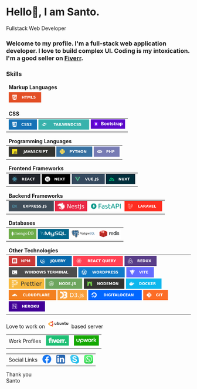 <h1>Hello👋, I am Santo.</h1>

<p>Fullstack Web Developer</p>

<h3>Welcome to my profile. I'm a full-stack web application developer. I love to build complex UI. Coding is my intoxication. I'm a good seller on <a
        href="https://www.fiverr.com/web__architect?up_rollout=true" title="fiverr">Fiverr</a>.</h3>

<h3>Skills</h3>

<table>
    <thead>
        <tr>
            <td colspan="3"><strong>Markup Languages</strong></td>
        </tr>
    </thead>
    <thead>
        <tr>
            <td>
                <a href="https://www.w3schools.com/html/default.asp" title="html5"><img height="28" src="./assets/icons/lg/html5.svg" alt="html5"></a>
            </td>
        </tr>
    </thead>
</table>

<table>
    <thead>
        <tr>
            <td colspan="6"><strong>CSS</strong></td>
        </tr>
    </thead>
    <tbody>
        <tr>
            <td>
                <a href="#" title="css"><img height="28" src="./assets/icons/lg/css.svg" alt="css"></a>
                <a href="#" title="tailwindcss"><img height="28" src="./assets/icons/lg/tailwindcss.svg" alt="tailwindcss"></a>
                <a href="#" title="bootstrap"><img height="28" src="./assets/icons/transparent/bootstrap.svg" alt="bootstrap"></a>
            </td>
        </tr>
    </tbody>
</table>

<table>
    <thead>
        <tr>
            <td colspan="3"><strong>Programming Languages</strong></td>
        </tr>
    </thead>
    <tbody>
        <tr>
            <td>
                <a href="#" title="javascript"><img height="28" src="./assets/icons/lg/javascript.svg" alt="javascript"></a>
                <a href="#" title="python"><img height="28" src="./assets/icons/lg/python.svg" alt="python"></a>
                <a href="#" title="php"><img height="28" src="./assets/icons/lg/php.svg" alt="php"></a>
            </td>
        </tr>
    </tbody>
</table>

<table>
    <thead>
        <tr>
            <td colspan="5"><strong>Frontend Frameworks</strong></td>
        </tr>
    </thead>
    <tbody>
        <tr>
            <td>
                <a href="#" title="react"><img height="28" src="./assets/icons/lg/react.svg" alt="react"></a>
                <a href="#" title="nextjs"><img height="28" src="./assets/icons/lg/nextjs.svg" alt="nextjs"></a>
                <a href="#" title="vuejs"><img height="28" src="./assets/icons/lg/vuejs.svg" alt="vuejs"></a>
                <a href="#" title="nuxt"><img height="28" src="./assets/icons/lg/nuxt.svg" alt="nuxt"></a>
            </td>
        </tr>
    </tbody>
</table>

<table>
    <thead>
        <tr>
            <td colspan="5"><strong>Backend Frameworks</strong></td>
        </tr>
    </thead>
    <tbody>
        <tr>
            <td>
                <a href="#" title="expressjs"><img height="28" src="./assets/icons/lg/expressjs.svg" alt="expressjs"></a>
                <a href="#" title="nestjs"><img height="28" src="./assets/icons/lg/nestjs.svg" alt="nestjs"></a>
                <a href="#" title="laravel"><img height="28" src="./assets/icons/lg/fastapi.svg" alt="fastapi"></a>
                <a href="#" title="laravel"><img height="28" src="./assets/icons/lg/laravel.svg" alt="laravel"></a>
            </td>
        </tr>
    </tbody>
</table>

<table>
    <thead>
        <tr>
            <td colspan="3"><strong>Databases</strong></td>
        </tr>
    </thead>
    <tbody>
        <tr>
            <td>
                <a href="#" title="mongodb" class=""><img height="28" src="./assets/icons/transparent/mongodb.svg" alt="mongodb"></a>
                <a href="#" title="mysql" class=""><img height="28" src="./assets/icons/transparent/mysql.svg" alt="mysql"></a>
                <a href="#" title="mysql" class=""><img height="28" src="./assets/icons/transparent/postgresql.svg" alt="postgresql"></a>
                <a href="#" title="mysql" class=""><img height="28" src="./assets/icons/transparent/redis.svg" alt="redis"></a>
            </td>
        </tr>
    </tbody>
</table>

<table>
    <thead>
        <tr>
            <td colspan="3"><strong>Other Technologies</strong></td>
        </tr>
    </thead>
    <tbody>
        <tr>
            <td>
                <a href="#" title="npm"><img height="28" src="./assets/icons/lg/npm.svg" alt="npm"></a>
                <a href="#" title="jquery"><img height="28" src="./assets/icons/lg/jquery.svg" alt="jquery"></a>
                <a href="#" title="react-query"><img height="28" src="./assets/icons/lg/react-query.svg" alt="react-query"></a>
                <a href="#" title="redux"><img height="28" src="./assets/icons/lg/redux.svg" alt="redux"></a>
                <a href="#" title="terminal"><img height="28" src="./assets/icons/lg/terminal.svg" alt="terminal"></a>
                <a href="#" title="wordpress"><img height="28" src="./assets/icons/lg/wordpress.svg" alt="wordpress"></a>
                <a href="#" title="vite"><img height="28" src="./assets/icons/lg/vite.svg" alt="vite"></a>
                <a href="#" title="prettier"><img height="28" src="./assets/icons/lg/prettier.svg" alt="prettier"></a>
                <a href="#" title="nodejs"><img height="28" src="./assets/icons/lg/nodejs.svg" alt="nodejs"></a>
                <a href="#" title="nodemon"><img height="28" src="./assets/icons/lg/nodemon.svg" alt="nodemon"></a>
                <a href="#" title="docker"><img height="28" src="./assets/icons/lg/docker.svg" alt="docker"></a>
                <a href="#" title="cloudflare"><img height="28" src="./assets/icons/lg/cloudflare.svg" alt="cloudflare"></a>
                <a href="#" title="d3js"><img height="28" src="./assets/icons/lg/d3js.svg" alt="d3js"></a>
                <a href="#" title="digitalocean"><img height="28" src="./assets/icons/lg/digitalocean.svg" alt="digitalocean"></a>
                <a href="#" title="git"><img height="28" src="./assets/icons/lg/git.svg" alt="git"></a>
                <a href="#" title="heroku"><img height="28" src="./assets/icons/lg/heroku.svg" alt="heroku"></a>
            </td>
        </tr>
    </tbody>
</table>

<p>Love to work on <img src="/assets/icons/lg/ubuntu.svg" alt="ubuntu" style="height: 24px;object-fit: contain;"> based server</p>

<table>
    <tr>
        <td> Work Profiles</td>
        <td>
            <a href="https://www.fiverr.com/web__architect?up_rollout=true" title="fiverr"><img height="28" src="./assets/icons/marketplace/solid/fiverr.svg" alt="fiverr"></a>
        </td>
        <td>
            <a href="https://www.upwork.com/freelancers/~013de8e004b41e7e82" title="upwork"><img height="28" src="./assets/icons/marketplace/solid/upwork.svg" alt="upwork"></a>
        </td>
    </tr>
</table>

<table>
    <tbody>
        <tr>
            <td>Social Links</td>
            <td>
                <a href="https://instagram.com/SantoKhan1999/" title="facebook"><img height="24" src="./assets/icons/social/facebook.svg" alt="facebook"></a>
            </td>
            <td>
                <a href="https://www.linkedin.com/in/santokhan1999/" title="linkedin"><img height="24" src="./assets/icons/social/linkedin.svg" alt="linkedin"></a>
            </td>
            <td>
                <a href="https://join.skype.com/invite/VkXHikszW7Pb" title="skype"><img height="24" src="./assets/icons/social/skype.svg" alt="skype"></a>
            </td>
            <td>
                <a href="https://wa.me/+8801718787756" title="whatsapp"><img height="24" src="./assets/icons/social/whatsapp.svg" alt="whatsapp"></a>
            </td>
        </tr>
    </tbody>
</table>

<p>Thank you<br>Santo</p>
